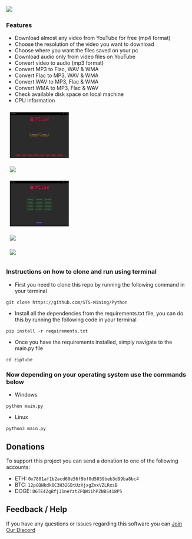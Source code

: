 <img src="https://github.com/STS-Mining/Python/raw/main/ziptube/assets/images/logo.png" width="450">

### Features

- Download almost any video from YouTube for free (mp4 format)
- Choose the resolution of the video you want to download
- Choose where you want the files saved on your pc
- Download audio only from video files on YouTube
- Convert video to audio (mp3 format)
- Convert MP3 to Flac, WAV & WMA
- Convert Flac to MP3, WAV & WMA
- Convert WAV to MP3, Flac & WMA
- Convert WMA to MP3, Flac & WAV
- Check available disk space on local machine
- CPU information

<div style="display: flex; flex-wrap: wrap;">
    <div style="flex: 1; min-width: 250px; margin: 10px;">
        <img src="https://github.com/STS-Mining/Python/raw/main/ziptube/assets/images/main_menu.png" width="33%">
    </div>
    <div style="flex: 1; min-width: 250px; margin: 10px;">
        <img src="https://github.com/STS-Mining/Python/raw/main/ziptube/assets/images/download_menu.png" width="33%">
    </div>
    <div style="flex: 1; min-width: 250px; margin: 10px;">
        <img src="https://github.com/STS-Mining/Python/raw/main/ziptube/assets/images/conversion_menu.png" width="33%">
    </div>
    <div style="flex: 1; min-width: 250px; margin: 10px;">
        <img src="https://github.com/STS-Mining/Python/raw/main/ziptube/assets/images/download_video.png" width="33%">
    </div>
    <div style="flex: 1; min-width: 250px; margin: 10px;">
        <img src="https://github.com/STS-Mining/Python/raw/main/ziptube/assets/images/download_audio.png" width="33%">
    </div>
</div>

### Instructions on how to clone and run using terminal

- First you need to clone this repo by running the following command in your terminal

```console
git clone https://github.com/STS-Mining/Python
```

- Install all the dependencies from the requirements.txt file, you can do this by running the following code in your terminal

```console
pip install -r requirements.txt
```

- Once you have the requirements installed, simply navigate to the main.py file

```console
cd ziptube
```

### Now depending on your operating system use the commands below

- Windows

```console
python main.py
```

- Linux

```console
python3 main.py
```

## Donations

To support this project you can send a donation to one of the following accounts:

- ETH: `0x7801af1b2acd60e56f9bf0d5039beb3d99ba8bc4`
- BTC: `12pGQNkdk8C3H32GBtUzXjxgZvxVZLRxsB`
- DOGE: `D6TE4ZgBfjJ1neYztZFQWiihPZNBS418P5`

## Feedback / Help

If you have any questions or issues regarding this software you can <a href="https://discord.gg/nVMgU9yQcw">Join Our Discord</a>
